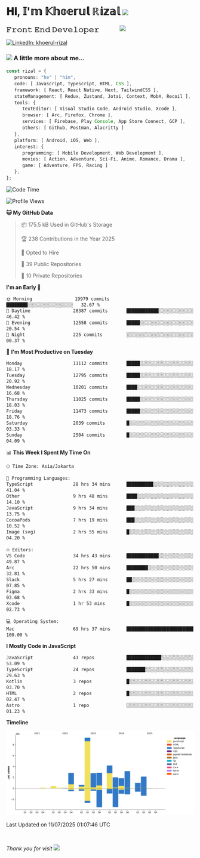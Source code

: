 <h1> 𝐇𝐢, 𝕀'𝕞 𝕂𝕙𝕠𝕖𝕣𝕦𝕝 ℝ𝕚𝕫𝕒𝕝 <img src="https://media.giphy.com/media/mGcNjsfWAjY5AEZNw6/giphy.gif" width="50"></h1>
<img align='right' src="https://media.giphy.com/media/v1.Y2lkPTc5MGI3NjExOWI2ajR2NGJubzBsZHFuaHMwajRrcDNsNXJwOG8yb3F0NjhkNXF4OSZlcD12MV9pbnRlcm5hbF9naWZfYnlfaWQmY3Q9cw/fkZukR450RQ1qnGaq9/giphy.gif" width="200">
<strong style="font-size:20px;">𝙵𝚛𝚘𝚗𝚝 𝙴𝚗𝚍 𝙳𝚎𝚟𝚎𝚕𝚘𝚙𝚎𝚛</strong>
</p></em>

[![LinkedIn: khoerul-rizal](https://img.shields.io/badge/khoerul--rizal-blue?style=flat-square&logo=Linkedin&logoColor=white&link=https://www.linkedin.com/in/khoerul-rizal/)](https://www.linkedin.com/in/khoerul-rizal/)

### <img src="https://media.giphy.com/media/VgCDAzcKvsR6OM0uWg/giphy.gif" width="50"> A little more about me...

```typescript
const rizal = {
   pronouns: "he" | "him",
   code: [ Javascript, Typescript, HTML, CSS ],
   framework: [ React, React Native, Next, TailwindCSS ],
   stateManagement: [ Redux, Zustand, Jotai, Context, MobX, Recoil ],
   tools: {
      textEditor: [ Visual Studio Code, Android Studio, Xcode ],
      browser: [ Arc, Firefox, Chrome ],
      services: [ Firebase, Play Console, App Store Connect, GCP ],
      others: [ Github, Postman, Alacritty ]
   },
   platform: [ Android, iOS, Web ],
   interest: {
      programming: [ Mobile Development, Web Development ],
      movies: [ Action, Adventure, Sci-Fi, Anime, Romance, Drama ],
      game: [ Adventure, FPS, Racing ]
   },
};
```

<!--START_SECTION:waka-->
![Code Time](http://img.shields.io/badge/Code%20Time-3%2C338%20hrs%2038%20mins-blue)

![Profile Views](http://img.shields.io/badge/Profile%20Views-0-blue)

**🐱 My GitHub Data** 

> 📦 175.5 kB Used in GitHub's Storage 
 > 
> 🏆 238 Contributions in the Year 2025
 > 
> 💼 Opted to Hire
 > 
> 📜 39 Public Repositories 
 > 
> 🔑 10 Private Repositories 
 > 
**I'm an Early 🐤** 

```text
🌞 Morning                19979 commits       ████████░░░░░░░░░░░░░░░░░   32.67 % 
🌆 Daytime                28387 commits       ████████████░░░░░░░░░░░░░   46.42 % 
🌃 Evening                12558 commits       █████░░░░░░░░░░░░░░░░░░░░   20.54 % 
🌙 Night                  225 commits         ░░░░░░░░░░░░░░░░░░░░░░░░░   00.37 % 
```
📅 **I'm Most Productive on Tuesday** 

```text
Monday                   11112 commits       █████░░░░░░░░░░░░░░░░░░░░   18.17 % 
Tuesday                  12795 commits       █████░░░░░░░░░░░░░░░░░░░░   20.92 % 
Wednesday                10201 commits       ████░░░░░░░░░░░░░░░░░░░░░   16.68 % 
Thursday                 11025 commits       █████░░░░░░░░░░░░░░░░░░░░   18.03 % 
Friday                   11473 commits       █████░░░░░░░░░░░░░░░░░░░░   18.76 % 
Saturday                 2039 commits        █░░░░░░░░░░░░░░░░░░░░░░░░   03.33 % 
Sunday                   2504 commits        █░░░░░░░░░░░░░░░░░░░░░░░░   04.09 % 
```


📊 **This Week I Spent My Time On** 

```text
🕑︎ Time Zone: Asia/Jakarta

💬 Programming Languages: 
TypeScript               28 hrs 34 mins      ██████████░░░░░░░░░░░░░░░   41.04 % 
Other                    9 hrs 48 mins       ████░░░░░░░░░░░░░░░░░░░░░   14.10 % 
JavaScript               9 hrs 34 mins       ███░░░░░░░░░░░░░░░░░░░░░░   13.75 % 
CocoaPods                7 hrs 19 mins       ███░░░░░░░░░░░░░░░░░░░░░░   10.52 % 
Image (svg)              2 hrs 55 mins       █░░░░░░░░░░░░░░░░░░░░░░░░   04.20 % 

🔥 Editors: 
VS Code                  34 hrs 43 mins      ████████████░░░░░░░░░░░░░   49.87 % 
Arc                      22 hrs 50 mins      ████████░░░░░░░░░░░░░░░░░   32.81 % 
Slack                    5 hrs 27 mins       ██░░░░░░░░░░░░░░░░░░░░░░░   07.85 % 
Figma                    2 hrs 33 mins       █░░░░░░░░░░░░░░░░░░░░░░░░   03.68 % 
Xcode                    1 hr 53 mins        █░░░░░░░░░░░░░░░░░░░░░░░░   02.73 % 

💻 Operating System: 
Mac                      69 hrs 37 mins      █████████████████████████   100.00 % 
```

**I Mostly Code in JavaScript** 

```text
JavaScript               43 repos            █████████████░░░░░░░░░░░░   53.09 % 
TypeScript               24 repos            ███████░░░░░░░░░░░░░░░░░░   29.63 % 
Kotlin                   3 repos             █░░░░░░░░░░░░░░░░░░░░░░░░   03.70 % 
HTML                     2 repos             █░░░░░░░░░░░░░░░░░░░░░░░░   02.47 % 
Astro                    1 repo              ░░░░░░░░░░░░░░░░░░░░░░░░░   01.23 % 
```



**Timeline**

![Lines of Code chart](https://raw.githubusercontent.com/khoerulrizal/khoerulrizal/main/assets/bar_graph.png)


 Last Updated on 11/07/2025 01:07:46 UTC
<!--END_SECTION:waka-->
</details>
<br/>

<em>Thank you for visit</em> <img src="https://media.giphy.com/media/v1.Y2lkPTc5MGI3NjExcHdvNm1qZWtjaGw0ZjdwM3Z3NnY2dHlueTVuODBta2FiY20wM2YybSZlcD12MV9pbnRlcm5hbF9naWZfYnlfaWQmY3Q9cw/tV25tpdKqdFa9x81k2/giphy.gif" width="40">
